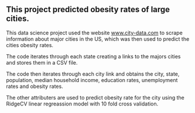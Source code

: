 ## This project predicted obesity rates of large cities.
This data science project used the website www.city-data.com to scrape information about major cities in the US, which was then used to predict the cities obesity rates. 

The code iterates through each state creating a links to the majors cities and stores them in a CSV file.

The code then iterates through each city link and obtains the city, state, population, median household income, education rates, unemployment rates and obesity rates. 

The other attributers are used to predict obesity rate for the city using the RidgeCV linear regreassion model with 10 fold cross validation.

